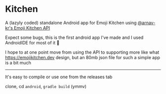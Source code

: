# Kitchen

A (lazyly coded) standalone Android app for Emoji Kitchen using [@arnav-kr's Emoji Kitchen API](https://emoji-kitchen.vercel.app/)

Expect some bugs, this is the first android app I've made and I used AndroidIDE for most of it 🤷

I hope to at one point move from using the API to supporting more like what https://emojikitchen.dev design, but an 80mb json file for such a simple app is a bit much

---

It's easy to compile or use one from the releases tab

clone, cd `android`, `gradle build` (ymmv)
